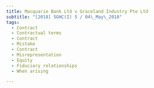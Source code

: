 ```yaml
---
title: Macquarie Bank Ltd v Graceland Industry Pte Ltd 
subtitle: "[2018] SGHC(I) 5 / 04\_May\_2018"
tags:
  - Contract
  - Contractual terms
  - Contract
  - Mistake
  - Contract
  - Misrepresentation
  - Equity
  - Fiduciary relationships
  - When arising

---
```


